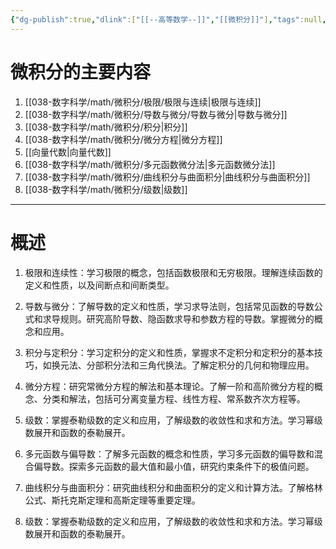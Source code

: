 ```yaml
---
{"dg-publish":true,"dlink":["[[--高等数学--]]","[[微积分]]"],"tags":null,"permalink":"/038-数字科学/math/微积分/微积分/","dgPassFrontmatter":true}
---
```



# 微积分的主要内容
1. [[038-数字科学/math/微积分/极限/极限与连续\|极限与连续]]
2. [[038-数字科学/math/微积分/导数与微分/导数与微分\|导数与微分]]
3. [[038-数字科学/math/微积分/积分\|积分]]
4. [[038-数字科学/math/微积分/微分方程\|微分方程]]
5. [[向量代数\|向量代数]]
6. [[038-数字科学/math/微积分/多元函数微分法\|多元函数微分法]]
7. [[038-数字科学/math/微积分/曲线积分与曲面积分\|曲线积分与曲面积分]]
8. [[038-数字科学/math/微积分/级数\|级数]]

---
# 概述
1. 极限和连续性：学习极限的概念，包括函数极限和无穷极限。理解连续函数的定义和性质，以及间断点和间断类型。
    
2. 导数与微分：了解导数的定义和性质，学习求导法则，包括常见函数的导数公式和求导规则。研究高阶导数、隐函数求导和参数方程的导数。掌握微分的概念和应用。
    
3. 积分与定积分：学习定积分的定义和性质，掌握求不定积分和定积分的基本技巧，如换元法、分部积分法和三角代换法。了解定积分的几何和物理应用。
    
4. 微分方程：研究常微分方程的解法和基本理论。了解一阶和高阶微分方程的概念、分类和解法，包括可分离变量方程、线性方程、常系数齐次方程等。
    
5. 级数：掌握泰勒级数的定义和应用，了解级数的收敛性和求和方法。学习幂级数展开和函数的泰勒展开。
    
6. 多元函数与偏导数：了解多元函数的概念和性质，学习多元函数的偏导数和混合偏导数。探索多元函数的最大值和最小值，研究约束条件下的极值问题。
    
7. 曲线积分与曲面积分：研究曲线积分和曲面积分的定义和计算方法。了解格林公式、斯托克斯定理和高斯定理等重要定理。

8. 级数：掌握泰勒级数的定义和应用，了解级数的收敛性和求和方法。学习幂级数展开和函数的泰勒展开。